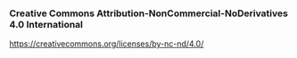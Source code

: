 ### Creative Commons Attribution-NonCommercial-NoDerivatives 4.0 International

https://creativecommons.org/licenses/by-nc-nd/4.0/
